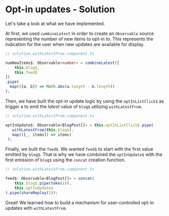 # Opt-in updates - Solution

Let's take a look at what we have implemented.

At first, we used `combineLatest` in order to create an `Observable` source representing
the number of new items to opt-in to. This represents the indication for the user when new updates
are available for display.


```Typescript
// solution.withLatestFrom.component.ts 

numNewItems$: Observable<number> = combineLatest([
    this.blog$,
    this.feed$
])
.pipe(
  map(([a, b]) => Math.abs(a.length - b.length))
);

```

Then, we have built the opt-in update logic by using the `optInListClick$` as trigger a
to emit the _latest_ value of `blog$` utilizing `withLatestFrom`.

```Typescript
// solution.withLatestFrom.component.ts 

optInUpdate$: Observable<BlogPost[]> = this.optInListClick$.pipe(
   withLatestFrom(this.blog$),
   map(([_, items]) => items)
 );

```

Finally, we built the `feed$`. We wanted `feed$` to start with the first value emitted by `blog$`. That is
why we have combined the `optInUpdate$` with the first emission of `blog$` using the `concat` creation
function.

```Typescript
// solution.withLatestFrom.component.ts 

feed$: Observable<BlogPost[]> = concat(
    this.blog$.pipe(take(1)),
    this.optInUpdate$
).pipe(shareReplay(1));

```

Great! We learned how to build a mechanism for user-controlled opt-in updates with `withLatestFrom`.
